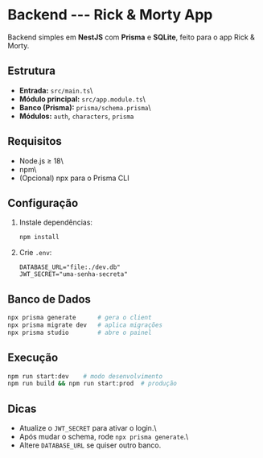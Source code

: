 # Backend --- Rick & Morty App

Backend simples em **NestJS** com **Prisma** e **SQLite**, feito para o
app Rick & Morty.

## Estrutura

-   **Entrada:** `src/main.ts`\
-   **Módulo principal:** `src/app.module.ts`\
-   **Banco (Prisma):** `prisma/schema.prisma`\
-   **Módulos:** `auth`, `characters`, `prisma`

## Requisitos

-   Node.js ≥ 18\
-   npm\
-   (Opcional) npx para o Prisma CLI

## Configuração

1.  Instale dependências:

    ``` bash
    npm install
    ```

2.  Crie `.env`:

    ``` env
    DATABASE_URL="file:./dev.db"
    JWT_SECRET="uma-senha-secreta"
    ```

## Banco de Dados

``` bash
npx prisma generate      # gera o client
npx prisma migrate dev   # aplica migrações
npx prisma studio        # abre o painel
```

## Execução

``` bash
npm run start:dev    # modo desenvolvimento
npm run build && npm run start:prod  # produção
```

## Dicas

-   Atualize o `JWT_SECRET` para ativar o login.\
-   Após mudar o schema, rode `npx prisma generate`.\
-   Altere `DATABASE_URL` se quiser outro banco.

